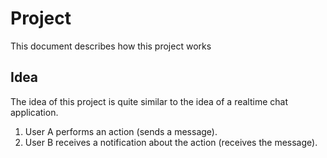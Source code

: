 # Project

This document describes how this project works

## Idea

The idea of this project is quite similar to the idea of a realtime chat application.

1. User A performs an action (sends a message).
2. User B receives a notification about the action (receives the message).

